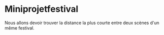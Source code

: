 # Miniprojetfestival
Nous allons devoir trouver la distance la plus courte entre deux scènes d'un même festival.

